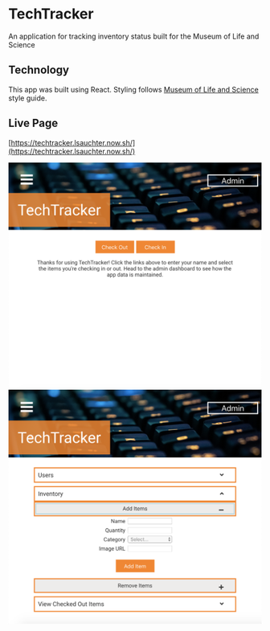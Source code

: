 # TechTracker
An application for tracking inventory status built for the Museum of Life and Science

## Technology
This app was built using React. Styling follows [Museum of Life and Science](https://lifeandscience.org) style guide.

## Live Page
[https://techtracker.lsauchter.now.sh/](https://techtracker.lsauchter.now.sh/)

<img src="public/ScreenShot1.png" max-width="75%"/>
<img src="public/ScreenShot2.png" max-width="75%"/>